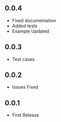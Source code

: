 ## 0.0.4
- Fixed documentation 
- Added tests
- Example Updated

## 0.0.3
- Test cases

## 0.0.2
- Issues Fixed

## 0.0.1
- First Release